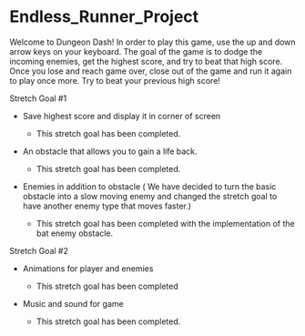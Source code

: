 # Endless_Runner_Project
Welcome to Dungeon Dash!
In order to play this game, use the up and down arrow keys on your keyboard. The goal of the game is to dodge the incoming enemies, get the highest score, and try to beat that high score. Once you lose and reach game over, close out of the game and run it again to play once more. Try to beat your previous high score!




Stretch Goal #1

- Save highest score and display it in corner of screen
    - This stretch goal has been completed.

- An obstacle that allows you to gain a life back.
    - This stretch goal has been completed.

- Enemies in addition to obstacle ( We have decided to turn the basic obstacle into a slow moving enemy and changed the stretch goal to have another enemy
type that moves faster.)
    - This stretch goal has been completed with the implementation of the bat enemy obstacle.
    
Stretch Goal #2

- Animations for player and enemies
  - This stretch goal has been completed
  
- Music and sound for game
    - This stretch goal has been completed.


